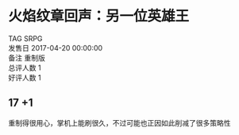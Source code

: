 



# 火焰纹章回声：另一位英雄王
  
TAG SRPG  
发售日 2017-04-20 00:00:00  
备注 重制版  
总评人数 1  
好评人数 1
## 17 +1


重制得很用心，掌机上能刷很久，不过可能也正因如此削减了很多策略性
